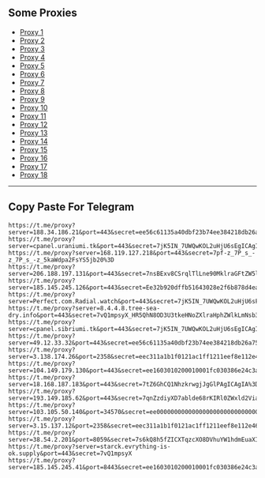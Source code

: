Some Proxies
---
- [Proxy 1](https://t.me/proxy?server=188.34.186.21&port=443&secret=ee56c61135a40dbf23b74ee384218db26a756b2e73706f7274732e7961686f6f2e636f6d)
- [Proxy 2](https://t.me/proxy?server=cpanel.uraniumi.tk&port=443&secret=7jK5IN_7UWQwKOL2uHjU6sEgICAgICAgICAgICAgICA)
- [Proxy 3](https://t.me/proxy?server=168.119.127.218&port=443&secret=7pf-z_7P_s_-z_7P_s_-z_5kaWdpa2FsYS5jb20%3D)
- [Proxy 4](https://t.me/proxy?server=206.188.197.131&port=443&secret=7nsBExv8CSrqlTlLne90MklraGFtZW5laS5pcg==)
- [Proxy 5](https://t.me/proxy?server=185.145.245.126&port=443&secret=Ee32b920dffb51643028e2f6b878d4eac16d61696c2e676f6f6c652e746f6b686d65)
- [Proxy 6](https://t.me/proxy?server=Perfect.com.Radial.watch&port=443&secret=7jK5IN_7UWQwKOL2uHjU6sF3d3cuZ29vZ2xlLnNob3A)
- [Proxy 7](https://t.me/proxy?server=8.4.4.8.tree-sea-dry.info&port=443&secret=7vQ1mpsyX_HR5QhN8OD3U3tkeHNoZXlraHphZWlkLmNsb3VkZnJvbnQubmV0)
- [Proxy 8](https://t.me/proxy?server=cpanel.sibriumi.tk&port=443&secret=7jK5IN_7UWQwKOL2uHjU6sEgICAgICAgICAgICAgICA)
- [Proxy 9](https://t.me/proxy?server=49.12.33.32&port=443&secret=ee56c61135a40dbf23b74ee384218db26a756b2e73706f7274732e7961686f6f2e636f6d)
- [Proxy 10](https://t.me/proxy?server=3.138.174.26&port=2358&secret=eec311a1b1f0121ac1ff1211eef8e112e4636f64652e676f6f676c652e636f6d)
- [Proxy 11](https://t.me/proxy?server=104.149.179.130&port=443&secret=ee1603010200010001fc030386e24c3add4d592e6952616e43656c6c2e4b6f73)
- [Proxy 12](https://t.me/proxy?server=18.168.187.183&port=443&secret=7tZ6GhCQ1NhzkrwgjJgGlPAgICAgIA%3D%3D)
- [Proxy 13](https://t.me/proxy?server=193.149.185.62&port=443&secret=7qnZzdiyXD7ablde68rKIRl0ZWxld2ViaW9uLmly)
- [Proxy 14](https://t.me/proxy?server=103.105.50.140&port=34570&secret=ee000000000000000000000000000000006d79736f6e2e64756f6c696e676f2e636f6d)
- [Proxy 15](https://t.me/proxy?server=3.15.137.12&port=2358&secret=eec311a1b1f0121ac1ff1211eef8e112e4636f64652e676f6f676c652e636f6d)
- [Proxy 16](https://t.me/proxy?server=38.54.2.201&port=8059&secret=7s6kQ8h5fZICXTqzcXO8DVhuYW1hdmEuaXI%3D)
- [Proxy 17](https://t.me/proxy?server=starck.evrything-is-ok.supply&port=443&secret=7vQ1mpsyX)
- [Proxy 18](https://t.me/proxy?server=185.145.245.41&port=8443&secret=ee1603010200010001fc030386e24c3add6d792e6972616e63656c6c2e6972)
---
Copy Paste For Telegram
---
```
https://t.me/proxy?server=188.34.186.21&port=443&secret=ee56c61135a40dbf23b74ee384218db26a756b2e73706f7274732e7961686f6f2e636f6d
https://t.me/proxy?server=cpanel.uraniumi.tk&port=443&secret=7jK5IN_7UWQwKOL2uHjU6sEgICAgICAgICAgICAgICA
https://t.me/proxy?server=168.119.127.218&port=443&secret=7pf-z_7P_s_-z_7P_s_-z_5kaWdpa2FsYS5jb20%3D
https://t.me/proxy?server=206.188.197.131&port=443&secret=7nsBExv8CSrqlTlLne90MklraGFtZW5laS5pcg==
https://t.me/proxy?server=185.145.245.126&port=443&secret=Ee32b920dffb51643028e2f6b878d4eac16d61696c2e676f6f6c652e746f6b686d65
https://t.me/proxy?server=Perfect.com.Radial.watch&port=443&secret=7jK5IN_7UWQwKOL2uHjU6sF3d3cuZ29vZ2xlLnNob3A
https://t.me/proxy?server=8.4.4.8.tree-sea-dry.info&port=443&secret=7vQ1mpsyX_HR5QhN8OD3U3tkeHNoZXlraHphZWlkLmNsb3VkZnJvbnQubmV0
https://t.me/proxy?server=cpanel.sibriumi.tk&port=443&secret=7jK5IN_7UWQwKOL2uHjU6sEgICAgICAgICAgICAgICA
https://t.me/proxy?server=49.12.33.32&port=443&secret=ee56c61135a40dbf23b74ee384218db26a756b2e73706f7274732e7961686f6f2e636f6d
https://t.me/proxy?server=3.138.174.26&port=2358&secret=eec311a1b1f0121ac1ff1211eef8e112e4636f64652e676f6f676c652e636f6d
https://t.me/proxy?server=104.149.179.130&port=443&secret=ee1603010200010001fc030386e24c3add4d592e6952616e43656c6c2e4b6f73
https://t.me/proxy?server=18.168.187.183&port=443&secret=7tZ6GhCQ1NhzkrwgjJgGlPAgICAgIA%3D%3D
https://t.me/proxy?server=193.149.185.62&port=443&secret=7qnZzdiyXD7ablde68rKIRl0ZWxld2ViaW9uLmly
https://t.me/proxy?server=103.105.50.140&port=34570&secret=ee000000000000000000000000000000006d79736f6e2e64756f6c696e676f2e636f6d
https://t.me/proxy?server=3.15.137.12&port=2358&secret=eec311a1b1f0121ac1ff1211eef8e112e4636f64652e676f6f676c652e636f6d
https://t.me/proxy?server=38.54.2.201&port=8059&secret=7s6kQ8h5fZICXTqzcXO8DVhuYW1hdmEuaXI%3D
https://t.me/proxy?server=starck.evrything-is-ok.supply&port=443&secret=7vQ1mpsyX
https://t.me/proxy?server=185.145.245.41&port=8443&secret=ee1603010200010001fc030386e24c3add6d792e6972616e63656c6c2e6972
```